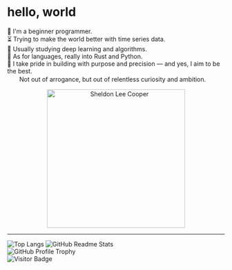# hello, world

🐥 I'm a beginner programmer.<br>
⏳ Trying to make the world better with time series data.<br>
🧠 Usually studying deep learning and algorithms.<br>
🤖 As for languages, really into Rust and Python.<br>
🚀 I take pride in building with purpose and precision — and yes, I aim to be the best.<br>
　　Not out of arrogance, but out of relentless curiosity and ambition.<br>
<div style="text-align: center;">
  <img src="https://media3.giphy.com/media/v1.Y2lkPTc5MGI3NjExdjI1ZDcydTRxb3M4YnZ4Nmx2NnZjaTZoM2lwZ3N4dWJqcnRpejBldiZlcD12MV9pbnRlcm5hbF9naWZfYnlfaWQmY3Q9Zw/C1dmtEuMtJqMg/giphy.gif" width="320" alt="Sheldon Lee Cooper"/>
</div>

---
![Top Langs](https://github-readme-stats.vercel.app/api/top-langs/?username=TheRealGo&layout=compact)
![GitHub Readme Stats](https://github-readme-stats.vercel.app/api?username=TheRealGo&show_icons=true)<br>
![GitHub Profile Trophy](https://github-profile-trophy.vercel.app/?username=TheRealGo)<br>
![Visitor Badge](https://visitor-badge.laobi.icu/badge?page_id=TheRealGo.TheRealGo)

<!--
**TheRealGo/TheRealGo** is a ✨ _special_ ✨ repository because its `README.md` (this file) appears on your GitHub profile.

Here are some ideas to get you started:

- 🔭 I’m currently working on ...
- 🌱 I’m currently learning ...
- 👯 I’m looking to collaborate on ...
- 🤔 I’m looking for help with ...
- 💬 Ask me about ...
- 📫 How to reach me: ...
- 😄 Pronouns: ...
- ⚡ Fun fact: ...
-->
